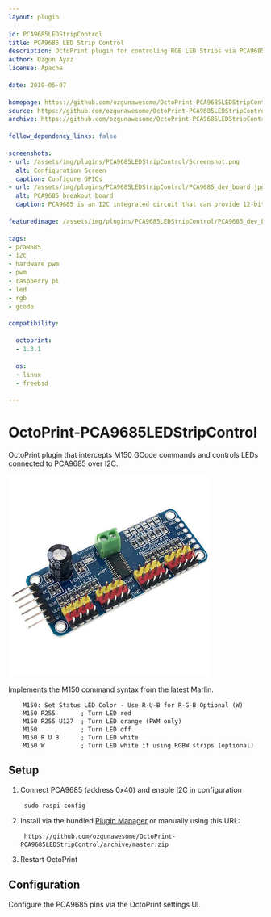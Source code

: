```yaml
---
layout: plugin

id: PCA9685LEDStripControl
title: PCA9685 LED Strip Control
description: OctoPrint plugin for controling RGB LED Strips via PCA9685 over I2C
author: Ozgun Ayaz
license: Apache

date: 2019-05-07

homepage: https://github.com/ozgunawesome/OctoPrint-PCA9685LEDStripControl
source: https://github.com/ozgunawesome/OctoPrint-PCA9685LEDStripControl
archive: https://github.com/ozgunawesome/OctoPrint-PCA9685LEDStripControl/archive/master.zip

follow_dependency_links: false

screenshots:
- url: /assets/img/plugins/PCA9685LEDStripControl/Screenshot.png
  alt: Configuration Screen
  caption: Configure GPIOs
- url: /assets/img/plugins/PCA9685LEDStripControl/PCA9685_dev_board.jpg
  alt: PCA9685 breakout board
  caption: PCA9685 is an I2C integrated circuit that can provide 12-bit hardware PWM on 16 channels

featuredimage: /assets/img/plugins/PCA9685LEDStripControl/PCA9685_dev_board.jpg

tags:
- pca9685
- i2c
- hardware pwm
- pwm
- raspberry pi
- led
- rgb
- gcode

compatibility:

  octoprint:
  - 1.3.1

  os:
  - linux
  - freebsd

---
```


# OctoPrint-PCA9685LEDStripControl

OctoPrint plugin that intercepts M150 GCode commands and controls LEDs connected to PCA9685 over I2C.

![PCA9685 dev board](/assets/img/plugins/PCA9685LEDStripControl/PCA9685_dev_board.jpg)

Implements the M150 command syntax from the latest Marlin.

        M150: Set Status LED Color - Use R-U-B for R-G-B Optional (W)
        M150 R255       ; Turn LED red
        M150 R255 U127  ; Turn LED orange (PWM only)
        M150            ; Turn LED off
        M150 R U B      ; Turn LED white
        M150 W          ; Turn LED white if using RGBW strips (optional)

## Setup

1. Connect PCA9685 (address 0x40) and enable I2C in configuration

    	sudo raspi-config

2. Install via the bundled [Plugin Manager](https://github.com/foosel/OctoPrint/wiki/Plugin:-Plugin-Manager)
or manually using this URL:

    	https://github.com/ozgunawesome/OctoPrint-PCA9685LEDStripControl/archive/master.zip

3. Restart OctoPrint

## Configuration

Configure the PCA9685 pins via the OctoPrint settings UI.
